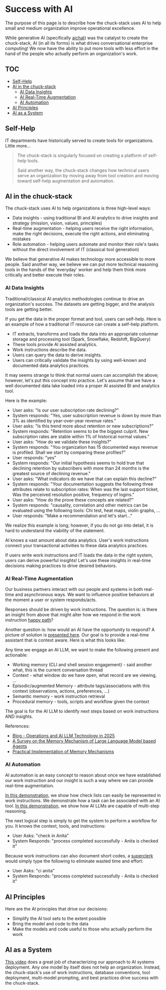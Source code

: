 # Success with AI

The purpose of this page is to describe how the chuck-stack uses AI to help small and medium organization improve operational excellence.

While generative AI (specifically [aichat](./tool-aichat.md)) was the catalyst to create the chuck-stack, AI (in all its forms) is what drives conversational enterprise computing! We now have the ability to put more tools with less effort in the hand of the people who actually perform an organization's work.

## TOC

- [Self-Help](#self-help)
- [AI in the chuck-stack](#ai-in-the-chuck-stack)
  - [AI Data Insights](#ai-data-insights)
  - [AI Real-Time Augmentation](#ai-real-time-augmentation)
  - [AI Automation](#ai-automation)
- [AI Principles](#ai-principles)
- [AI as a System](#ai-as-a-system)

## Self-Help

IT departments have historically served to create tools for organizations. Little more...

> The chuck-stack is singularly focused on creating a platform of self-help tools.
>
> Said another way, the chuck-stack changes how technical users serve an organization by moving away from tool creation and moving toward self-help augmentation and automation.

## AI in the chuck-stack

The chuck-stack uses AI to help organizations is three high-level ways:

- Data insights - using traditional BI and AI analytics to drive insights and strategy (mission, vision, values, principles)
- Real-time augmentation - helping users receive the right information, make the right decisions, execute the right actions, and eliminating mistakes
- Role automation - helping users automate and monitor their role's tasks without the direct involvement of IT (classical tool generation)

We believe that generative AI makes technology more accessible to more people. Said another way, we believe we can put more technical reasoning tools in the hands of the 'everyday' worker and help them think more critically and better execute their roles.

### AI Data Insights

Traditional/classical AI analytics methodologies continue to drive an organization's success. The datasets are getting bigger, and the analysis tools are getting better.

If you get the data in the proper format and tool, users can self-help. Here is an example of how a traditional IT resource can create a self-help platform.

- IT extracts, transforms and loads the data into an appropriate columnar storage and processing tool (Spark, Snowflake, Redshift, BigQuery)
- These tools provide AI assisted analytics.
- Work instructions describe the data.
- Users can query the data to derive insights.
- Users can critically validate the insights by using well-known and documented data analytics practices.

It may seems strange to think that normal users can accomplish the above; however, let's put this concept into practice. Let's assume that we have a well documented data lake loaded into a proper AI assisted BI and analytics tool.

Here is the example:

- User asks: "Is our user subscription rate declining?"
- System responds: "Yes, user subscription revenue is down by more than 3% as identified by year-over-year revenue rates."
- User asks: "Is this trend more about retention or new subscriptions?"
- System responds: "Retention seems to be the biggest culprit. New subscription rates are stable within 1% of historical normal values."
- User asks: "How do we validate these insights?"
- System responds: "You organization has 15 documented ways revenue is profiled. Shall we start by comparing these profiles?"
- User responds: "yes"
- System responds: "Our initial hypothesis seems to hold true that declining retention by subscribers with more than 24 months is the greatest source of declining revenue."
- User asks: "What indicators do we have that can explain this decline?"
- System responds: "Your documentation suggests the following three attributes relate to subscription rates: When was the last support ticket, Was the perceived resolution positive, frequency of logins."
- User asks: "How do the prove these concepts are related?"
- System responds: "causality, correlation and other metrics can be evaluated using the following tools: Chi test, heat maps, violin graphs, ...
- User responds: "Make a recommendation and let's start..."

We realize this example is long; however, if you do not go into detail, it is hard to understand the viability of the statement. 

AI knows a vast amount about data analytics. User's work instructions connect your transactional activities to these data analytics practices.

If users write work instructions and IT loads the data in the right system, users can derive powerful insights! Let's use these insights in real-time decisions making practices to drive desired behaviors.

### AI Real-Time Augmentation

Our business partners interact with our people and systems in both real-time and asynchronous ways. We want to influence positive behaviors at the moment a user or system responds/acts.

Responses should be driven by work instructions. The question is: is there an insight from above that might alter how we respond in the work instruction [happy path](./terminology.md#happy-path)?

Another question is: how would an AI have the opportunity to respond? A picture of solution is [presented here](./blog-llm-ai-operations-automation.md). Our goal is to provide a real-time assistant that is context aware. Here is what this looks like:

Any time we engage an AI LLM, we want to make the following present and actionable:

- Working memory (CLI and shell session engagement) - said another what, this is the current conversation thread
- Context - what window do we have open, what record are we viewing, ...
- Episodic/augmented Memory - attribute tags/associations with this context (observations, actions, preferences, ...)
- Semantic memory - work instruction retrieval
- Procedural memory - tools, scripts and workflow given the context

The goal is for the AI LLM to identify next steps based on work instructions AND insights.

References:

- [Blog - Operations and AI LLM Technology in 2025](https://www.chuck-stack.org/ls/blog-llm-ai-operations-automation.html)
- [A Survey on the Memory Mechanism of Large Language Model based Agents](https://arxiv.org/abs/2404.13501)
- [Practical Implementation of Memory Mechanisms](https://www.youtube.com/watch?v=VKPngyO0iKg)

### AI Automation

AI automation is an easy concept to reason about once we have established our work instruction and our insight is such a way where we can provide real-time augmentation.

[In this demonstration](./blog-llm-ai-operations-automation.md), we show how check lists can easily be represented in work instructions. We demonstrate how a task can be associated with an AI tool. [In this demonstration](./picture-success.md#how-is-this-possible), we show how AI LLMs are capable of multi-step reasoning.

The next logical step is simply to get the system to perform a workflow for you. It knows the context, tools, and instructions:

- User Asks: "check in Anita"
- System Responds: "process completed successfully - Anita is checked it"

Because work instructions can also document short codes, a [superclerk](./terminology.md#superclerk) would simply type the following to eliminate wasted time and effort:

- User Asks: "ci anita"
- System Responds: "process completed successfully - Anita is checked it"

## AI Principles

Here are the AI principles that drive our decisions:

- Simplify the AI tool sets to the extent possible
- Bring the model and code to the data
- Make the models and code useful to those who actually perform the work

## AI as a System

[This video](https://www.youtube.com/watch?v=vRTcE19M-KE) does a great job of characterizing our approach to AI systems deployment. Any one model by itself does not help an organization. Instead, the chuck-stack's use of work instructions, database conventions, tool deployment, multi-model prompting, and best practices drive success with the chuck-stack.
